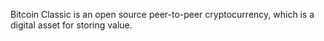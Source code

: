 Bitcoin Classic is an open source peer-to-peer cryptocurrency, which is a digital asset for storing value.
